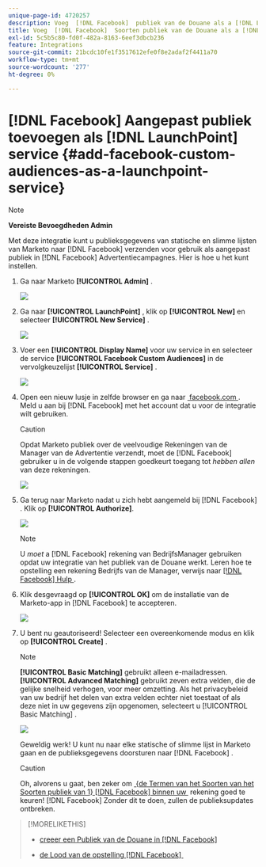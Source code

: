```yaml
---
unique-page-id: 4720257
description: Voeg  [!DNL Facebook]  publiek van de Douane als a [!DNL LaunchPoint]  Dienst toe - de Documentatie van Marketo - de Documentatie van het Product
title: Voeg  [!DNL Facebook]  Soorten publiek van de Douane als a [!DNL LaunchPoint]  Dienst toe
exl-id: 5c5b5c80-fd0f-482a-8163-6eef3dbcb236
feature: Integrations
source-git-commit: 21bcdc10fe1f3517612efe0f8e2adaf2f4411a70
workflow-type: tm+mt
source-wordcount: '277'
ht-degree: 0%

---
```


# [!DNL Facebook] Aangepast publiek toevoegen als [!DNL LaunchPoint] service {#add-facebook-custom-audiences-as-a-launchpoint-service}

>[!NOTE]
>
>**Vereiste Bevoegdheden Admin**

Met deze integratie kunt u publieksgegevens van statische en slimme lijsten van Marketo naar [!DNL Facebook] verzenden voor gebruik als aangepast publiek in [!DNL Facebook] Advertentiecampagnes. Hier is hoe u het kunt instellen.

1. Ga naar Marketo **[!UICONTROL Admin]** .

   ![](assets/image2016-11-29-10-3a50-3a29.png)

1. Ga naar **[!UICONTROL LaunchPoint]** , klik op **[!UICONTROL New]** en selecteer **[!UICONTROL New Service]** .

   ![](assets/image2016-11-29-10-3a51-3a11.png)

1. Voer een **[!UICONTROL Display Name]** voor uw service in en selecteer de service **[!UICONTROL Facebook Custom Audiences]** in de vervolgkeuzelijst **[!UICONTROL Service]** .

   ![](assets/image2016-11-29-12-3a51-3a8.png)

1. Open een nieuw lusje in zelfde browser en ga naar [&#x200B; facebook.com &#x200B;](https://www.facebook.com/). Meld u aan bij [!DNL Facebook] met het account dat u voor de integratie wilt gebruiken.

   >[!CAUTION]
   >
   >Opdat Marketo publiek over de veelvoudige Rekeningen van de Manager van de Advertentie verzendt, moet de [!DNL Facebook] gebruiker u in de volgende stappen goedkeurt toegang tot *hebben allen* van deze rekeningen.

   ![](assets/image2016-11-29-10-3a52-3a29.png)

1. Ga terug naar Marketo nadat u zich hebt aangemeld bij [!DNL Facebook] . Klik op **[!UICONTROL Authorize]**.

   ![](assets/fb-custom-authorize-hand.png)

   >[!NOTE]
   >
   >U *moet* a [!DNL Facebook] rekening van BedrijfsManager gebruiken opdat uw integratie van het publiek van de Douane werkt. Leren hoe te opstelling een rekening Bedrijfs van de Manager, verwijs naar [[!DNL Facebook]  Hulp &#x200B;](https://www.facebook.com/business/help/1710077379203657).

1. Klik desgevraagd op **[!UICONTROL OK]** om de installatie van de Marketo-app in [!DNL Facebook] te accepteren.

   ![](assets/image2016-11-29-10-3a56-3a3.png)

1. U bent nu geautoriseerd! Selecteer een overeenkomende modus en klik op **[!UICONTROL Create]** .

   >[!NOTE]
   >
   >**[!UICONTROL Basic Matching]** gebruikt alleen e-mailadressen. **[!UICONTROL Advanced Matching]** gebruikt zeven extra velden, die de gelijke snelheid verhogen, voor meer omzetting. Als het privacybeleid van uw bedrijf het delen van extra velden echter niet toestaat of als deze niet in uw gegevens zijn opgenomen, selecteert u [!UICONTROL Basic Matching] .

   ![](assets/fb-custom-adv-matching-hands.png)

   Geweldig werk! U kunt nu naar elke statische of slimme lijst in Marketo gaan en de publieksgegevens doorsturen naar [!DNL Facebook] .

   >[!CAUTION]
   >
   >Oh, alvorens u gaat, ben zeker om [&#x200B; {de Termen van het Soorten van het Soorten publiek van 1}  [!DNL Facebook] binnen uw &#x200B;](https://www.facebook.com/ads/manage/customaudiences/tos.php) rekening goed te keuren! [!DNL Facebook] Zonder dit te doen, zullen de publieksupdates ontbreken.

>[!MORELIKETHIS]
>
>* [&#x200B; creeer een Publiek van de Douane in  [!DNL Facebook]](/help/marketo/product-docs/demand-generation/facebook/create-a-custom-audience-in-facebook.md)
>
>* [&#x200B; de Lood van de opstelling  [!DNL Facebook] &#x200B;](/help/marketo/product-docs/demand-generation/facebook/set-up-facebook-lead-ads.md)
